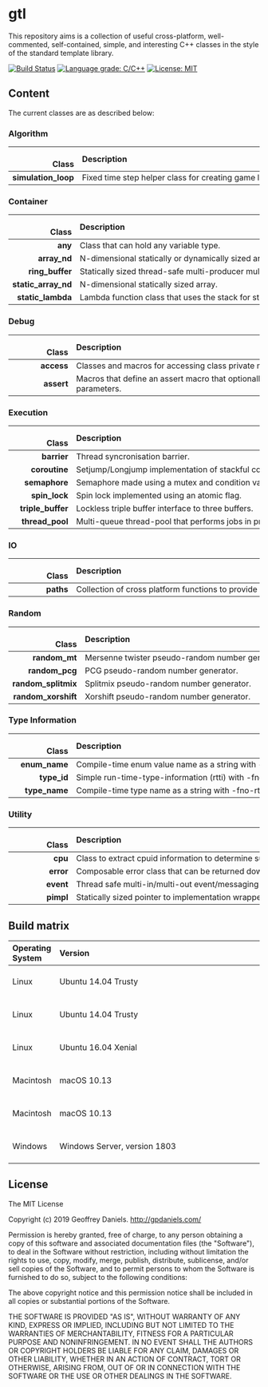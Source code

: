 
# gtl #

This repository aims is a collection of useful cross-platform, well-commented, self-contained, simple, and interesting C++ classes in the style of the standard template library.

[![Build Status](https://travis-ci.org/gpdaniels/gtl.svg?branch=master)](https://travis-ci.org/gpdaniels/gtl) [![Language grade: C/C++](https://img.shields.io/lgtm/grade/cpp/g/gpdaniels/gtl.svg)](https://lgtm.com/projects/g/gpdaniels/gtl/context:cpp) [![License: MIT](https://img.shields.io/badge/License-MIT-brightgreen.svg)](https://opensource.org/licenses/MIT) 

## Content ##

The current classes are as described below:

### Algorithm ###

|               Class | Description                                                                             |
|--------------------:|:----------------------------------------------------------------------------------------|
| **simulation_loop** | Fixed time step helper class for creating game loops.                                   |

### Container ###

|               Class | Description                                                                             |
|--------------------:|:----------------------------------------------------------------------------------------|
|             **any** | Class that can hold any variable type.                                                  |
|        **array_nd** | N-dimensional statically or dynamically sized array.                                    |
|     **ring_buffer** | Statically sized thread-safe multi-producer multi-consumer ring-buffer.                 |
| **static_array_nd** | N-dimensional statically sized array.                                                   |
|   **static_lambda** | Lambda function class that uses the stack for storage.                                  |

### Debug ###

|               Class | Description                                                                             |
|--------------------:|:----------------------------------------------------------------------------------------|
|          **access** | Classes and macros for accessing class private members.                                 |
|          **assert** | Macros that define an assert macro that optionally takes a format string and parameters.|

### Execution ###

|               Class | Description                                                                             |
|--------------------:|:----------------------------------------------------------------------------------------|
|         **barrier** | Thread syncronisation barrier.                                                          |
|       **coroutine** | Setjump/Longjump implementation of stackful coroutines.                                 |
|       **semaphore** | Semaphore made using a mutex and condition variable.                                    |
|       **spin_lock** | Spin lock implemented using an atomic flag.                                             |
|   **triple_buffer** | Lockless triple buffer interface to three buffers.                                      |
|     **thread_pool** | Multi-queue thread-pool that performs jobs in priority order.                           |

### IO ###

|               Class | Description                                                                             |
|--------------------:|:----------------------------------------------------------------------------------------|
|           **paths** | Collection of cross platform functions to provide useful paths.                         |

### Random ###

|               Class | Description                                                                             |
|--------------------:|:----------------------------------------------------------------------------------------|
|       **random_mt** | Mersenne twister pseudo-random number generator.                                        |
|      **random_pcg** | PCG pseudo-random number generator.                                                     |
| **random_splitmix** | Splitmix pseudo-random number generator.                                                |
| **random_xorshift** | Xorshift pseudo-random number generator.                                                |

### Type Information ###

|               Class | Description                                                                             |
|--------------------:|:----------------------------------------------------------------------------------------|
|       **enum_name** | Compile-time enum value name as a string with -fno-rtti.                                |
|         **type_id** | Simple run-time-type-information (rtti) with -fno-rtti.                                 |
|       **type_name** | Compile-time type name as a string with -fno-rtti.                                      |

### Utility ###

|               Class | Description                                                                             |
|--------------------:|:----------------------------------------------------------------------------------------|
|             **cpu** | Class to extract cpuid information to determine supported instructions at runtime.      |
|           **error** | Composable error class that can be returned down a call stack.                          |
|           **event** | Thread safe multi-in/multi-out event/messaging system.                                  |
|           **pimpl** | Statically sized pointer to implementation wrapper.                                     |

## Build matrix ##

| Operating System    | Version                                                           | Compiler   | Status |
|:--------------------|:------------------------------------------------------------------|:-----------|:------:|
| Linux               | Ubuntu 14.04 Trusty                                               | Clang 6.0  | [![Build Status](https://travis-matrix-badges.herokuapp.com/repos/gpdaniels/gtl/branches/master/1)](https://travis-ci.org/gpdaniels/gtl) |
| Linux               | Ubuntu 14.04 Trusty                                               | GCC 7      | [![Build Status](https://travis-matrix-badges.herokuapp.com/repos/gpdaniels/gtl/branches/master/2)](https://travis-ci.org/gpdaniels/gtl) |
| Linux               | Ubuntu 16.04 Xenial                                               | GCC 7      | [![Build Status](https://travis-matrix-badges.herokuapp.com/repos/gpdaniels/gtl/branches/master/3)](https://travis-ci.org/gpdaniels/gtl) |
| Macintosh           | macOS 10.13                                                       | XCode 9.3  | [![Build Status](https://travis-matrix-badges.herokuapp.com/repos/gpdaniels/gtl/branches/master/4)](https://travis-ci.org/gpdaniels/gtl) |
| Macintosh           | macOS 10.13                                                       | XCode 9.4  | [![Build Status](https://travis-matrix-badges.herokuapp.com/repos/gpdaniels/gtl/branches/master/5)](https://travis-ci.org/gpdaniels/gtl) |
| Windows             | Windows Server, version 1803                                      | VS 2017    | [![Build Status](https://travis-matrix-badges.herokuapp.com/repos/gpdaniels/gtl/branches/master/6)](https://travis-ci.org/gpdaniels/gtl) |

## License ##

The MIT License

Copyright (c) 2019 Geoffrey Daniels. http://gpdaniels.com/

Permission is hereby granted, free of charge, to any person obtaining a copy
of this software and associated documentation files (the "Software"), to deal
in the Software without restriction, including without limitation the rights
to use, copy, modify, merge, publish, distribute, sublicense, and/or sell
copies of the Software, and to permit persons to whom the Software is
furnished to do so, subject to the following conditions:

The above copyright notice and this permission notice shall be included in
all copies or substantial portions of the Software.

THE SOFTWARE IS PROVIDED "AS IS", WITHOUT WARRANTY OF ANY KIND, EXPRESS OR
IMPLIED, INCLUDING BUT NOT LIMITED TO THE WARRANTIES OF MERCHANTABILITY,
FITNESS FOR A PARTICULAR PURPOSE AND NONINFRINGEMENT. IN NO EVENT SHALL THE
AUTHORS OR COPYRIGHT HOLDERS BE LIABLE FOR ANY CLAIM, DAMAGES OR OTHER
LIABILITY, WHETHER IN AN ACTION OF CONTRACT, TORT OR OTHERWISE, ARISING FROM,
OUT OF OR IN CONNECTION WITH THE SOFTWARE OR THE USE OR OTHER DEALINGS IN
THE SOFTWARE.
